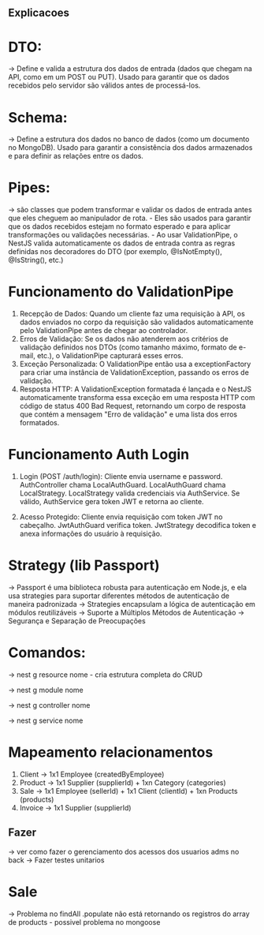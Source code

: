 ## Explicacoes 
# DTO: 
-> Define e valida a estrutura dos dados de entrada (dados que chegam na API, como em um POST ou PUT). Usado para garantir que os dados recebidos pelo servidor são válidos antes de processá-los.

# Schema: 
-> Define a estrutura dos dados no banco de dados (como um documento no MongoDB). Usado para garantir a consistência dos dados armazenados e para definir as relações entre os dados.

# Pipes: 
-> são classes que podem transformar e validar os dados de entrada antes que eles cheguem ao manipulador de rota.
    - Eles são usados para garantir que os dados recebidos estejam no formato esperado e para aplicar transformações ou validações necessárias.
    - Ao usar ValidationPipe, o NestJS valida automaticamente os dados de entrada contra as regras definidas nos decoradores do DTO (por exemplo, @IsNotEmpty(), @IsString(), etc.)

# Funcionamento do ValidationPipe
1. Recepção de Dados: Quando um cliente faz uma requisição à API, os dados enviados no corpo da requisição são validados automaticamente pelo ValidationPipe antes de chegar ao controlador.
2. Erros de Validação: Se os dados não atenderem aos critérios de validação definidos nos DTOs (como tamanho máximo, formato de e-mail, etc.), o ValidationPipe capturará esses erros.
3. Exceção Personalizada: O ValidationPipe então usa a exceptionFactory para criar uma instância de ValidationException, passando os erros de validação.
4. Resposta HTTP: A ValidationException formatada é lançada e o NestJS automaticamente transforma essa exceção em uma resposta HTTP com código de status 400 Bad Request, retornando um corpo de resposta que contém a mensagem "Erro de validação" e uma lista dos erros formatados.

# Funcionamento Auth Login
1. Login (POST /auth/login):
    Cliente envia username e password.
    AuthController chama LocalAuthGuard.
    LocalAuthGuard chama LocalStrategy.
    LocalStrategy valida credenciais via AuthService.
    Se válido, AuthService gera token JWT e retorna ao cliente.

2. Acesso Protegido:
    Cliente envia requisição com token JWT no cabeçalho.
    JwtAuthGuard verifica token.
    JwtStrategy decodifica token e anexa informações do usuário à requisição.

# Strategy (lib Passport)
-> Passport é uma biblioteca robusta para autenticação em Node.js, e ela usa strategies para suportar diferentes métodos de autenticação de maneira padronizada
-> Strategies encapsulam a lógica de autenticação em módulos reutilizáveis
-> Suporte a Múltiplos Métodos de Autenticação
-> Segurança e Separação de Preocupações


# Comandos:
-> nest g resource nome
    - cria estrutura completa do CRUD

-> nest g module nome

-> nest g controller nome

-> nest g service nome


# Mapeamento relacionamentos
1. Client -> 1x1 Employee (createdByEmployee)
2. Product -> 1x1 Supplier (supplierId) + 1xn Category (categories)
3. Sale -> 1x1 Employee (sellerId) + 1x1 Client (clientId) + 1xn Products (products)
4. Invoice -> 1x1 Supplier (supplierId)


## Fazer
-> ver como fazer o gerenciamento dos acessos dos usuarios adms no back
-> Fazer testes unitarios

# Sale
-> Problema no findAll .populate não está retornando os registros do array de products - possivel problema no mongoose
